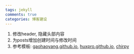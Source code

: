 ```yaml
---
tags: jekyll
comments: true
categories: 博客建设
---
```


1. 修改header, 隐藏头部内容
2. 为posts增加创建时间与修改时间
3. 参考模板: [gaohaoyang.github.io](https://github.com/Gaohaoyang/gaohaoyang.github.io), [huxpro.github.io](https://github.com/Huxpro/huxpro.github.io), [chirpy](https://github.com/cotes2020/jekyll-theme-chirpy)
